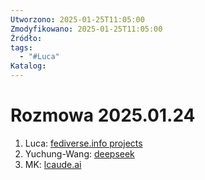 ```yaml
---
Utworzono: 2025-01-25T11:05:00
Zmodyfikowano: 2025-01-25T11:05:00
Źródło: 
tags:
  - "#Luca"
Katalog:
---
```


# Rozmowa 2025.01.24

1. Luca: [fediverse.info projects](https://fediverse.info/explore/projects)
2. Yuchung-Wang: [deepseek](https://www.deepseek.com/)
3. MK: [lcaude.ai](https://claude.ai/login?returnTo=%2F%3F)
